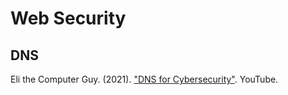 # Web Security

## DNS

Eli the Computer Guy. (2021). ["DNS for Cybersecurity"](https://www.youtube.com/watch?v=Ah5wBBRArKA). YouTube.<br>
